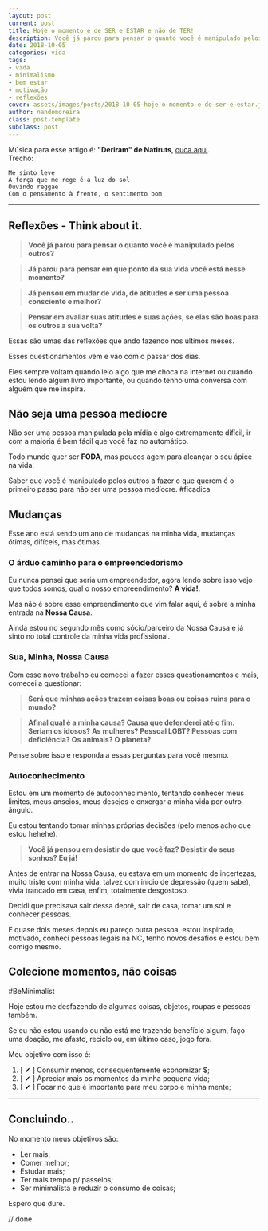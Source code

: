 ```yaml
---
layout: post
current: post
title: Hoje o momento é de SER e ESTAR e não de TER!
description: Você já parou para pensar o quanto você é manipulado pelos outros? Já parou para pensar em que ponto da sua vida você está nesse momento?
date: 2018-10-05
categories: vida
tags:
- vida
- minimalismo
- bem estar
- motivação
- reflexões
cover: assets/images/posts/2018-10-05-hoje-o-momento-e-de-ser-e-estar.jpg
author: nandomoreira
class: post-template
subclass: post
---
```


Música para esse artigo é: **"Deriram" de Natiruts**, [ouça aqui](https://open.spotify.com/track/7tOXrVF1kPuf8lLXCfBywn).
<br/>Trecho:

```text
Me sinto leve
A força que me rege é a luz do sol
Ouvindo reggae
Com o pensamento à frente, o sentimento bom
```

---

## Reflexões - Think about it.

> **Você já parou para pensar o quanto você é manipulado pelos outros?**

> **Já parou para pensar em que ponto da sua vida você está nesse momento?**

> **Já pensou em mudar de vida, de atitudes e ser uma pessoa consciente e melhor?**

> **Pensar em avaliar suas atitudes e suas ações, se elas são boas para os outros a sua volta?**

Essas são umas das reflexões que ando fazendo nos últimos meses.

Esses questionamentos vêm e vão com o passar dos dias.

Eles sempre voltam quando leio algo que me choca na internet ou quando estou lendo algum livro importante, ou quando tenho uma conversa com alguém que me inspira.

## Não seja uma pessoa medíocre

Não ser uma pessoa manipulada pela mídia é algo extremamente difícil, ir com a maioria é bem fácil que você faz no automático.

Todo mundo quer ser **FODA**, mas poucos agem para alcançar o seu ápice na vida.

Saber que você é manipulado pelos outros a fazer o que querem é o primeiro passo para não ser uma pessoa medíocre. #ficadica

## Mudanças

Esse ano está sendo um ano de mudanças na minha vida, mudanças ótimas, difíceis, mas ótimas.

### O árduo caminho para o empreendedorismo

Eu nunca pensei que seria um empreendedor, agora lendo sobre isso vejo que todos somos, qual o nosso empreendimento? **A vida!**.

Mas não é sobre esse empreendimento que vim falar aqui, é sobre a minha entrada na **Nossa Causa**.

Ainda estou no segundo mês como sócio/parceiro da Nossa Causa e já sinto no total controle da minha vida profissional.

### Sua, Minha, Nossa Causa

Com esse novo trabalho eu comecei a fazer esses questionamentos e mais, comecei a questionar:

> **Será que minhas ações trazem coisas boas ou coisas ruins para o mundo?**

> **Afinal qual é a minha causa? Causa que defenderei até o fim. Seriam os idosos? As mulheres? Pessoal LGBT? Pessoas com deficiência? Os animais? O planeta?**

Pense sobre isso e responda a essas perguntas para você mesmo.

### Autoconhecimento

Estou em um momento de autoconhecimento, tentando conhecer meus limites, meus anseios, meus desejos e enxergar a minha vida por outro ângulo.

Eu estou tentando tomar minhas próprias decisões (pelo menos acho que estou hehehe).

> **Você já pensou em desistir do que você faz? Desistir do seus sonhos? Eu já!**

Antes de entrar na Nossa Causa, eu estava em um momento de incertezas, muito triste com minha vida, talvez com início de depressão (quem sabe), vivia trancado em casa, enfim, totalmente desgostoso.

Decidi que precisava sair dessa deprê, sair de casa, tomar um sol e conhecer pessoas.

E quase dois meses depois eu pareço outra pessoa, estou inspirado, motivado, conheci pessoas legais na NC, tenho novos desafios e estou bem comigo mesmo.

## Colecione momentos, não coisas

#BeMinimalist

Hoje estou me desfazendo de algumas coisas, objetos, roupas e pessoas também.

Se eu não estou usando ou não está me trazendo benefício algum, faço uma doação, me afasto, reciclo ou, em último caso, jogo fora.

Meu objetivo com isso é:

1. [ ✔︎ ] Consumir menos, consequentemente economizar $;
2. [ ✔︎ ] Apreciar mais os momentos da minha pequena vida;
3. [ ✔︎ ] Focar no que é importante para meu corpo e minha mente;

---

## Concluindo..

No momento meus objetivos são:

- Ler mais;
- Comer melhor;
- Estudar mais;
- Ter mais tempo p/ passeios;
- Ser minimalista e reduzir o consumo de coisas;

Espero que dure.

// done.
